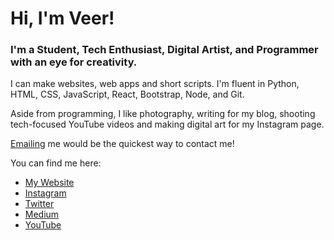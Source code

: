 # Hi, I'm Veer!

### I'm a Student, Tech Enthusiast, Digital Artist, and Programmer with an eye for creativity.

I can make websites, web apps and short scripts.
I'm fluent in Python, HTML, CSS, JavaScript, React, Bootstrap, Node, and Git.

Aside from programming, I like photography, writing for my blog, shooting tech-focused YouTube videos and making digital art for my Instagram page.

[Emailing](mailto:vtube258@gmail.com) me would be the quickest way to contact me!

You can find me here:
* [My Website](https://veer258.github.io/)
* [Instagram](https://www.instagram.com/vmax258/)
* [Twitter](https://twitter.com/vmax258/)
* [Medium](veer258.medium.com)
* [YouTube](https://www.youtube.com/channel/UCsv0kp2aBmOcEXYEqI5fTiQ)
